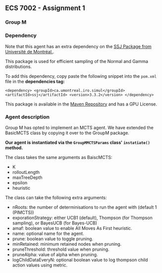 ## ECS 7002 - Assignment 1
### Group M

### Dependency

Note that this agent has an extra dependency on the [SSJ Package from Université de Montréal.](https://www.iro.umontreal.ca/~simardr/ssj/indexe.html).

This package is used for efficient sampling of the Normal and Gamma distributions.

To add this dependency, copy paste the following snippet into the `pom.xml` file in the **dependencies tag:**

`
<dependency>
    <groupId>ca.umontreal.iro.simul</groupId>
    <artifactId>ssj</artifactId>
    <version>3.3.2</version>
</dependency>
`

This package is available in the [Maven Repository](https://mvnrepository.com/artifact/ca.umontreal.iro/ssj/2.5) and has a GPU License.




### Agent description
Group M has opted to implement an MCTS agent. We have extended the BasicMCTS class by copying it over to the GroupM package.

**Our agent is instantiated via the `GroupMMCTSParams` class' `instatiate()` method.**

The class takes the same arguments as BaiscMCTS:
- K
- rolloutLength
- maxTreeDepth
- epsilon
- heuristic


The class can take the following extra arguments:
- nRoots: the number of determinisations to run the agent with (default 1 (PIMCTS))
- exporationStrategy: either UCB1 (default), Thompson (for Thompson sampling), or BayesUCB (for Bayes-UCB)
- amaf: boolean value to enable All Moves As First heuristic.
- name: optional name for the agent.
- prune: boolean value to toggle pruning.
- minRetained: minimum retained nodes when pruning.
- pruneThreshold: threshold value when pruning.
- pruneAlpha: value of alpha when pruning.
- logChildDataEveryN: optional boolean value to log thompson child action values using metric.